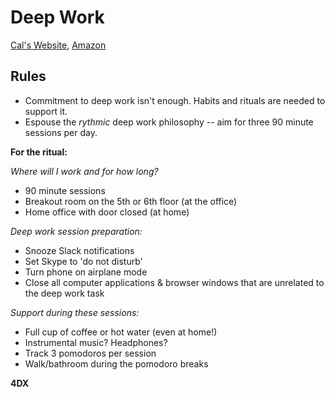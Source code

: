 # Deep Work

[Cal's Website](http://www.calnewport.com/books/deep-work/), [Amazon](https://www.amazon.com/Deep-Work-Focused-Success-Distracted/dp/1455586692)

## Rules

* Commitment to deep work isn't enough. Habits and rituals are needed to support it.
* Espouse the _rythmic_ deep work philosophy -- aim for three 90 minute sessions per day.

**For the ritual:**

_Where will I work and for how long?_
* 90 minute sessions
* Breakout room on the 5th or 6th floor (at the office)
* Home office with door closed (at home)

_Deep work session preparation:_
* Snooze Slack notifications
* Set Skype to 'do not disturb'
* Turn phone on airplane mode
* Close all computer applications & browser windows that are unrelated to the deep work task

_Support during these sessions:_
* Full cup of coffee or hot water (even at home!)
* Instrumental music? Headphones?
* Track 3 pomodoros per session
* Walk/bathroom during the pomodoro breaks

**4DX**
